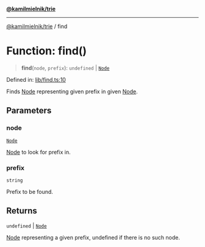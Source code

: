[**@kamilmielnik/trie**](../README.md)

***

[@kamilmielnik/trie](../README.md) / find

# Function: find()

> **find**(`node`, `prefix`): `undefined` \| [`Node`](../interfaces/Node.md)

Defined in: [lib/find.ts:10](https://github.com/kamilmielnik/trie/blob/master/src/lib/find.ts#L10)

Finds [Node](../interfaces/Node.md) representing given prefix in given [Node](../interfaces/Node.md).

## Parameters

### node

[`Node`](../interfaces/Node.md)

[Node](../interfaces/Node.md) to look for prefix in.

### prefix

`string`

Prefix to be found.

## Returns

`undefined` \| [`Node`](../interfaces/Node.md)

[Node](../interfaces/Node.md) representing a given prefix, undefined if there is no such node.
